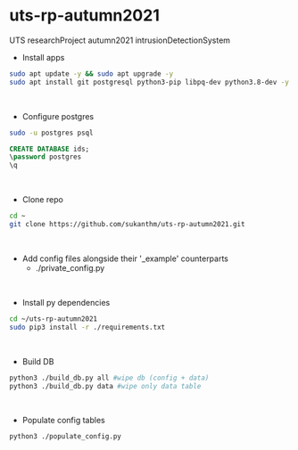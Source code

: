 # uts-rp-autumn2021
UTS researchProject autumn2021 intrusionDetectionSystem
<br/>

- Install apps
```bash
sudo apt update -y && sudo apt upgrade -y
sudo apt install git postgresql python3-pip libpq-dev python3.8-dev -y
```
<br/>

- Configure postgres
```bash
sudo -u postgres psql
```
```sql
CREATE DATABASE ids;
\password postgres
\q
```
<br/>

- Clone repo
```bash
cd ~
git clone https://github.com/sukanthm/uts-rp-autumn2021.git
```
<br/>

- Add config files alongside their '_example' counterparts
	- ./private_config.py

<br/>

- Install py dependencies
```bash
cd ~/uts-rp-autumn2021
sudo pip3 install -r ./requirements.txt
```
<br/>

- Build DB
```bash
python3 ./build_db.py all #wipe db (config + data)
python3 ./build_db.py data #wipe only data table
```
<br/>

- Populate config tables
```bash
python3 ./populate_config.py
```